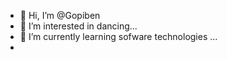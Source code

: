 - 👋 Hi, I’m @Gopiben
- 👀 I’m interested in dancing...
- 🌱 I’m currently learning sofware technologies ...
- 

<!---
Gopiben/Gopiben is a ✨ special ✨ repository because its `README.md` (this file) appears on your GitHub profile.
You can click the Preview link to take a look at your changes.
--->
